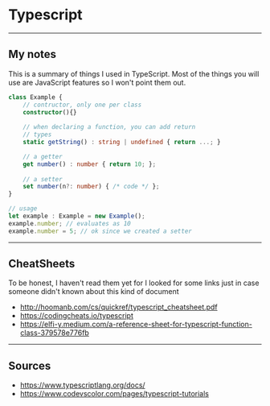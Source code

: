 # Typescript

<hr class="sl">

## My notes

This is a summary of things I used in TypeScript. Most of the things you will use are JavaScript features so I won't point them out.

```ts
class Example {
    // contructor, only one per class
    constructor(){}
    
    // when declaring a function, you can add return
    // types
    static getString() : string | undefined { return ...; }

    // a getter
    get number() : number { return 10; };
    
    // a setter
    set number(n?: number) { /* code */ };
}

// usage
let example : Example = new Example();
example.number; // evaluates as 10
example.number = 5; // ok since we created a setter
```

<hr class="sr">

## CheatSheets

To be honest, I haven't read them yet for I looked for some links just in case someone didn't known about this kind of document

* <http://hoomanb.com/cs/quickref/typescript_cheatsheet.pdf>
* <https://codingcheats.io/typescript>
* <https://elfi-y.medium.com/a-reference-sheet-for-typescript-function-class-379578e776fb>

<hr class="sl">

## Sources

* <https://www.typescriptlang.org/docs/>
* <https://www.codevscolor.com/pages/typescript-tutorials>